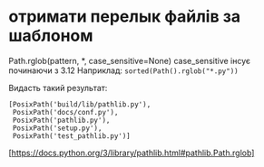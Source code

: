 # отримати перелык файлів за шаблоном 
Path.rglob(pattern, *, case_sensitive=None)
case_sensitive інсує починаючи з 3.12
Наприклад:
`sorted(Path().rglob("*.py"))`

Видасть такий результат:
```
[PosixPath('build/lib/pathlib.py'),
 PosixPath('docs/conf.py'),
 PosixPath('pathlib.py'),
 PosixPath('setup.py'),
 PosixPath('test_pathlib.py')]
```

[https://docs.python.org/3/library/pathlib.html#pathlib.Path.rglob]
